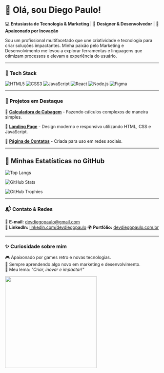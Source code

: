 <h1>👋 Olá, sou Diego Paulo!</h1> 

💻 **Entusiasta de Tecnologia & Marketing** | 🎨 **Designer & Desenvolvedor** | 🚀 **Apaixonado por Inovação**

Sou um profissional multifacetado que une criatividade e tecnologia para criar soluções impactantes. Minha paixão pelo Marketing e Desenvolvimento me levou a explorar ferramentas e linguagens que otimizam processos e elevam a experiência do usuário.

---

### 🚀 **Tech Stack**

![HTML5](https://img.shields.io/badge/HTML5-E34F26?style=for-the-badge&logo=html5&logoColor=white)
![CSS3](https://img.shields.io/badge/CSS3-1572B6?style=for-the-badge&logo=css3&logoColor=white)
![JavaScript](https://img.shields.io/badge/JavaScript-F7DF1E?style=for-the-badge&logo=javascript&logoColor=black)
![React](https://img.shields.io/badge/React-20232A?style=for-the-badge&logo=react&logoColor=61DAFB)
![Node.js](https://img.shields.io/badge/Node.js-43853D?style=for-the-badge&logo=node.js&logoColor=white)
![Figma](https://img.shields.io/badge/Figma-F24E1E?style=for-the-badge&logo=figma&logoColor=white)

---

### 📌 **Projetos em Destaque**

🔹 [**Calculadora de Cubagem**](https://devdiegopaulo.com.br/calculadoradecubagem.html) - Fazendo cálculos complexos de maneira simples.

🔹 [**Landing Page**](https://devdiegopaulo.com.br/landinPage.html) - Design moderno e responsivo utilizando HTML, CSS e JavaScript.

🔹 [**Página de Contatos**](https://devdiegopaulo.com.br/contatos.html) - Criada para uso em redes sociais.

---

## 🚀 Minhas Estatísticas no GitHub

![Top Langs](https://github-readme-stats.vercel.app/api/top-langs/?username=DiegoPauloTK147&layout=compact&theme=radical)

![GitHub Stats](https://github-readme-stats.vercel.app/api?username=DiegoPauloTK147&show_icons=true&theme=radical)

![GitHub Trophies](https://github-profile-trophy.vercel.app/?username=DiegoPauloTK147&theme=radical)

---

### 📬 **Contato & Redes**

📩 **E-mail:** [devdiegopaulo@gmail.com](devdiegopaulo@gmail.com)  
🔗 **LinkedIn:** [linkedin.com/devdiegopaulo]([https://linkedin.com/in/seu-usuario](https://www.linkedin.com/in/diegopaulomkt/))  
🌍 **Portfólio:** [devdiegopaulo.com.br]([https://seu-portfolio.com](https://devdiegopaulo.com.br/))  

---

### ✨ **Curiosidade sobre mim**

🎮 Apaixonado por games retro e novas tecnologias.  
📖 Sempre aprendendo algo novo em marketing e desenvolvimento.  
🎯 Meu lema: *"Criar, inovar e impactar!"*  

<img src="https://media2.giphy.com/media/v1.Y2lkPTc5MGI3NjExdGxvMHpxOHZhZ3hudmxzY3BndGg1aDc2OTdqczI1bGZkZWdrenZpdiZlcD12MV9pbnRlcm5hbF9naWZfYnlfaWQmY3Q9Zw/bGgsc5mWoryfgKBx1u/giphy.gif" width="300" />
